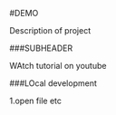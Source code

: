 #DEMO

Description of project

###SUBHEADER

WAtch tutorial on youtube

###LOcal development

1.open file etc